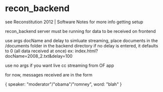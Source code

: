 recon_backend
=============

see Reconstitution 2012 | Software Notes for more info getting setup

recon_backend server must be running for data to be received on frontend

use args docName and delay to simluate streaming, place documents in the /documents folder in the backend directory if no delay is entered, it defaults to 0 (all data received at once) ex: index.html?docName=2008_2.txt&delay=100

use no args if you want live cc streaming from OF app

for now, messages received are in the form

{
	speaker: "moderator"/"obama"/"romney",
	word: "blah"
}